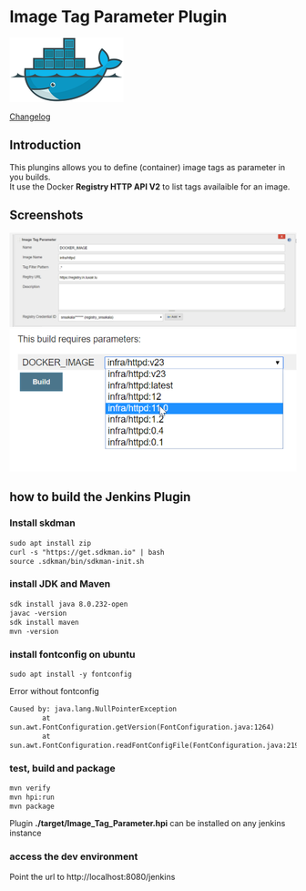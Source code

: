 # Image Tag Parameter Plugin
![Logo](img/registry.png)

[Changelog](CHANGELOG.md)

## Introduction
This plungins allows you to define (container) image tags as parameter in you builds.  
It use the Docker **Registry HTTP API V2** to list tags availaible for an image.

## Screenshots
![Configuration](img/screen01.png)
![Image Selection](img/screen02.png)

## how to build the Jenkins Plugin
 
### Install skdman
```
sudo apt install zip
curl -s "https://get.sdkman.io" | bash
source .sdkman/bin/sdkman-init.sh 
```

### install JDK and Maven
```
sdk install java 8.0.232-open
javac -version
sdk install maven
mvn -version
```

### install fontconfig on ubuntu
```
sudo apt install -y fontconfig
```
Error without fontconfig
```
Caused by: java.lang.NullPointerException
        at sun.awt.FontConfiguration.getVersion(FontConfiguration.java:1264)
        at sun.awt.FontConfiguration.readFontConfigFile(FontConfiguration.java:219)
```

### test, build and package
```
mvn verify
mvn hpi:run
mvn package
```
Plugin **./target/Image_Tag_Parameter.hpi** can be installed on any jenkins instance

### access the dev environment
Point the url to http://localhost:8080/jenkins
